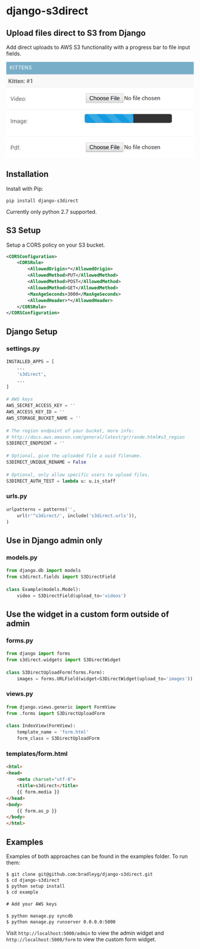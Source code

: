 django-s3direct
===============

Upload files direct to S3 from Django
-------------------------------------

Add direct uploads to AWS S3 functionality with a progress bar to file input fields.

![screenshot](https://raw.githubusercontent.com/bradleyg/django-s3direct/remove-js-deps/screenshot.png)

## Installation

Install with Pip:

```pip install django-s3direct```  

Currently only python 2.7 supported.  

## S3 Setup

Setup a CORS policy on your S3 bucket.

```xml
<CORSConfiguration>
    <CORSRule>
        <AllowedOrigin>*</AllowedOrigin>
        <AllowedMethod>PUT</AllowedMethod>
        <AllowedMethod>POST</AllowedMethod>
        <AllowedMethod>GET</AllowedMethod>
        <MaxAgeSeconds>3000</MaxAgeSeconds>
        <AllowedHeader>*</AllowedHeader>
    </CORSRule>
</CORSConfiguration>
```

## Django Setup

### settings.py  

```python
INSTALLED_APPS = [
    ...
    's3direct',
    ...
]

# AWS keys
AWS_SECRET_ACCESS_KEY = ''
AWS_ACCESS_KEY_ID = ''
AWS_STORAGE_BUCKET_NAME = ''

# The region endpoint of your bucket, more info:
# http://docs.aws.amazon.com/general/latest/gr/rande.html#s3_region
S3DIRECT_ENDPOINT = '' 

# Optional, give the uploaded file a uuid filename.
S3DIRECT_UNIQUE_RENAME = False

# Optional, only allow specific users to upload files.
S3DIRECT_AUTH_TEST = lambda u: u.is_staff
```

### urls.py

```python
urlpatterns = patterns('',
    url(r'^s3direct/', include('s3direct.urls')),
)
```

## Use in Django admin only

### models.py

```python
from django.db import models
from s3direct.fields import S3DirectField

class Example(models.Model):
    video = S3DirectField(upload_to='videos')
```

## Use the widget in a custom form outside of admin

### forms.py

```python
from django import forms
from s3direct.widgets import S3DirectWidget

class S3DirectUploadForm(forms.Form):
    images = forms.URLField(widget=S3DirectWidget(upload_to='images'))
```

### views.py 

```python
from django.views.generic import FormView
from .forms import S3DirectUploadForm

class IndexView(FormView):
    template_name = 'form.html'
    form_class = S3DirectUploadForm
```

### templates/form.html

```html
<html>
<head>
    <meta charset="utf-8">
    <title>s3direct</title>
    {{ form.media }}
</head>
<body>
    {{ form.as_p }}
</body>
</html>
```


## Examples
Examples of both approaches can be found in the examples folder. To run them:
```shell
$ git clone git@github.com:bradleyg/django-s3direct.git
$ cd django-s3direct
$ python setup install
$ cd example

# Add your AWS keys

$ python manage.py syncdb
$ python manage.py runserver 0.0.0.0:5000
```  

Visit ```http://localhost:5000/admin``` to view the admin widget and ```http://localhost:5000/form``` to view the custom form widget.